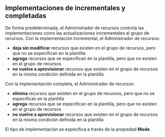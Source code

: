 ## Implementaciones de incrementales y completadas

De forma predeterminada, el Administrador de recursos controla las implementaciones como las actualizaciones incrementales al grupo de recursos. Con la implementación incremental, el Administrador de recursos:

- **deja sin modificar** recursos que existen en el grupo de recursos, pero que no se especifican en la plantilla
- **agrega** recursos que se especifican en la plantilla, pero que no existen en el grupo de recursos
- **no vuelve a aprovisionar** recursos que existen en el grupo de recursos en la misma condición definida en la plantilla

Con la implementación completa, el Administrador de recursos:

- **elimina** recursos que existen en el grupo de recursos, pero que no se especifican en la plantilla
- **agrega** recursos que se especifican en la plantilla, pero que no existen en el grupo de recursos
- **no vuelve a aprovisionar** recursos que existen en el grupo de recursos en la misma condición definida en la plantilla
 
El tipo de implementación se especifica a través de la propiedad **Mode**.

<!---HONumber=AcomDC_0706_2016-->